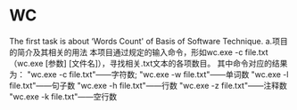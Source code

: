 # WC
The first task is about ‘Words Count' of Basis of Software Technique.
a.项目的简介及其相关的用法
本项目通过规定的输入命令，形如wc.exe -c file.txt（wc.exe [参数] [文件名]），寻找相关.txt文本的各项数目。
其中命令对应的结果为：
"wc.exe -c file.txt"——字符数;
"wc.exe -w file.txt"——单词数
"wc.exe -l file.txt"——句子数
"wc.exe -h file.txt"——行数
"wc.exe -z file.txt"——注释数
"wc.exe -k file.txt"——空行数
